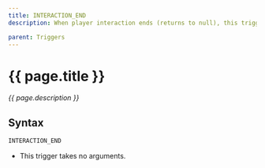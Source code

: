 ```yaml
---
title: INTERACTION_END
description: When player interaction ends (returns to null), this trigger is hit.

parent: Triggers
---
```


# {{ page.title }}

_{{ page.description }}_

## Syntax
```java
INTERACTION_END
```

- This trigger takes no arguments.